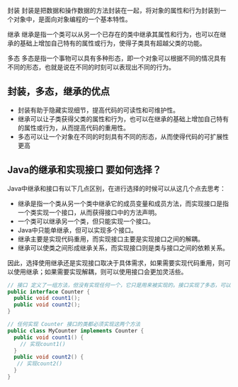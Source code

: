 封装
封装是把数据和操作数据的方法封装在一起，将对象的属性和行为封装到一个对象中，是面向对象编程的一个基本特性。

继承
继承是指一个类可以从另一个已存在的类中继承其属性和行为，也可以在继承的基础上增加自己特有的属性或行为，使得子类具有超越父类的功能。
 
多态
多态是指一个事物可以具有多种形态，即一个对象可以根据不同的情况具有不同的形态，也就是说在不同的时刻可以表现出不同的行为。

## 封装，多态，继承的优点

- 封装有助于隐藏实现细节，提高代码的可读性和可维护性。
- 继承可以让子类获得父类的属性和行为，也可以在继承的基础上增加自己特有的属性或行为，从而提高代码的重用性。
- 多态可以让一个对象在不同的时刻具有不同的形态，从而使得代码的可扩展性更高

## Java的继承和实现接口 要如何选择？

Java中继承和接口有以下几点区别，在进行选择的时候可以从这几个点去思考：

- 继承是指一个类从另一个类中继承它的成员变量和成员方法，而实现接口是指一个类实现一个接口，从而获得接口中的方法声明。
- 一个类可以继承另一个类，但只能实现一个接口。
- Java中只能单继承，但可以实现多个接口。
- 继承主要是实现代码重用，而实现接口主要是实现接口之间的解耦。
- 继承可以使类之间形成继承关系，而实现接口则是类与接口之间的依赖关系。

因此，选择使用继承还是实现接口取决于具体需求，如果需要实现代码重用，则可以使用继承；如果需要实现解耦，则可以使用接口会更加灵活些。

```java
// 接口 定义了一组方法，但没有实现任何一个，它只是用来被实现的。接口实现了多态，可以让类型有不同的行为。
public interface Counter {
  public void count1();
  public void count2();
}

// 任何实现 Counter 接口的类都必须实现这两个方法
public class MyCounter implements Counter {
  public void count1() {
    // 实现count1()
  }
  public void count2() {
   // 实现count2()
  }
}
```
